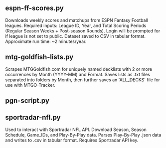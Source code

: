 ## espn-ff-scores.py
Downloads weekly scores and matchups from ESPN Fantasy Football leagues. Required inputs: League ID, Year, and Total Scoring Periods (Regular Season Weeks + Post-season Rounds). Login will be prompted for if league is not set to public. Dataset saved to CSV in tabular format. Approximate run time: ~2 minutes/year.
## mtg-goldfish-lists.py
Scrapes MTGGoldfish.com for uniquely named decklists with 2 or more occurrences by Month (YYYY-MM) and Format. Saves lists as .txt files separated into folders by Month, then further saves an 'ALL_DECKS' file for use with MTGO-Tracker.
## pgn-script.py
## sportradar-nfl.py
Used to interact with Sportradar NFL API. Download Season, Season Schedule, Game_IDs, and Play-By-Play data. Parses Play-By-Play .json data and writes to .csv in tabular format. Requires Sportradar API key.
